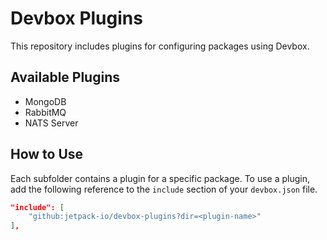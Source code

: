# Devbox Plugins

This repository includes plugins for configuring packages using Devbox.

## Available Plugins

* MongoDB
* RabbitMQ
* NATS Server

## How to Use

Each subfolder contains a plugin for a specific package. To use a plugin, add the following reference to the `include` section of your `devbox.json` file.

```json
"include": [
    "github:jetpack-io/devbox-plugins?dir=<plugin-name>"
],
```
